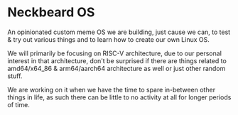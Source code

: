 # Neckbeard OS

An opinionated custom meme OS we are building, just cause we can, to test & try out various things and to learn how to create our own Linux OS.

We will primarily be focusing on RISC-V architecture, due to our personal interest in that architecture, don't be surprised if there are things related to amd64/x64_86 & arm64/aarch64 architecture as well or just other random stuff.

We are working on it when we have the time to spare in-between other things in life, as such there can be little to no activity at all for longer periods of time. 

<!--

**Here are some ideas to get you started:**

🙋‍♀️ A short introduction - what is your organization all about?
🌈 Contribution guidelines - how can the community get involved?
👩‍💻 Useful resources - where can the community find your docs? Is there anything else the community should know?
🍿 Fun facts - what does your team eat for breakfast?
🧙 Remember, you can do mighty things with the power of [Markdown](https://docs.github.com/github/writing-on-github/getting-started-with-writing-and-formatting-on-github/basic-writing-and-formatting-syntax)
-->
